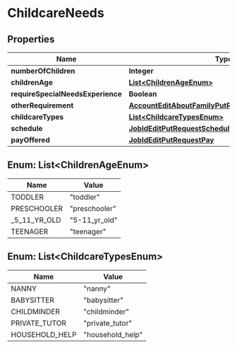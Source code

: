 

# ChildcareNeeds


## Properties

| Name | Type | Description | Notes |
|------------ | ------------- | ------------- | -------------|
|**numberOfChildren** | **Integer** |  |  |
|**childrenAge** | [**List&lt;ChildrenAgeEnum&gt;**](#List&lt;ChildrenAgeEnum&gt;) |  |  |
|**requireSpecialNeedsExperience** | **Boolean** |  |  [optional] |
|**otherRequirement** | [**AccountEditAboutFamilyPutRequestOtherRequirement**](AccountEditAboutFamilyPutRequestOtherRequirement.md) |  |  |
|**childcareTypes** | [**List&lt;ChildcareTypesEnum&gt;**](#List&lt;ChildcareTypesEnum&gt;) |  |  |
|**schedule** | [**JobIdEditPutRequestSchedule**](JobIdEditPutRequestSchedule.md) |  |  |
|**payOffered** | [**JobIdEditPutRequestPay**](JobIdEditPutRequestPay.md) |  |  |



## Enum: List&lt;ChildrenAgeEnum&gt;

| Name | Value |
|---- | -----|
| TODDLER | &quot;toddler&quot; |
| PRESCHOOLER | &quot;preschooler&quot; |
| _5_11_YR_OLD | &quot;5-11_yr_old&quot; |
| TEENAGER | &quot;teenager&quot; |



## Enum: List&lt;ChildcareTypesEnum&gt;

| Name | Value |
|---- | -----|
| NANNY | &quot;nanny&quot; |
| BABYSITTER | &quot;babysitter&quot; |
| CHILDMINDER | &quot;childminder&quot; |
| PRIVATE_TUTOR | &quot;private_tutor&quot; |
| HOUSEHOLD_HELP | &quot;household_help&quot; |



